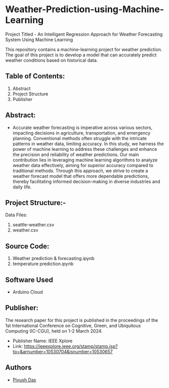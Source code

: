 # Weather-Prediction-using-Machine-Learning
Project Titled - An Intelligent Regression Approach for Weather Forecasting System Using Machine Learning

This repository contains a machine-learning project for weather prediction. The goal of this project is to develop a model that can accurately predict weather conditions based on historical data.

## Table of Contents:
1. Abstract
2. Project Structure
3. Publisher

## Abstract: 
 - Accurate weather forecasting is imperative across various sectors, impacting decisions in agriculture, transportation, and emergency planning. Conventional methods often struggle with the intricate patterns in weather data, limiting accuracy. In this study, we harness the power of machine learning to address these challenges and enhance the precision and reliability of weather predictions. Our main contribution lies in leveraging machine learning algorithms to analyze weather data effectively, aiming for superior accuracy compared to traditional methods. Through this approach, we strive to create a weather forecast model that offers more dependable predictions, thereby facilitating informed decision-making in diverse industries and daily life.

## Project Structure:-
Data Files:
1. seattle-weather.csv
2. weather.csv

## Source Code:
1. Weather prediction & forecasting.ipynb
2. temperature prediction.ipynb

## Software Used
- Arduino Cloud

## Publisher:
The research paper for this project is published in the proceedings of the 1st International Conference on Cognitive, Green, and Ubiquitous Computing (IC-CGU), held on 1-2 March 2024.
 - Publisher Name: IEEE Xplore
 - Link: https://ieeexplore.ieee.org/stamp/stamp.jsp?tp=&arnumber=10530704&isnumber=10530657

## Authors
- [Piyush Das](www.linkedin.com/in/piyush-das-ab2241201)
